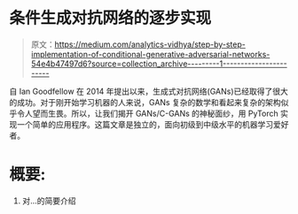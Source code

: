 # 条件生成对抗网络的逐步实现

> 原文：<https://medium.com/analytics-vidhya/step-by-step-implementation-of-conditional-generative-adversarial-networks-54e4b47497d6?source=collection_archive---------1----------------------->

自 Ian Goodfellow 在 2014 年提出以来，生成式对抗网络(GANs)已经取得了很大的成功。对于刚开始学习机器的人来说，GANs 复杂的数学和看起来复杂的架构似乎令人望而生畏。所以，让我们揭开 GANs/C-GANs 的神秘面纱，用 PyTorch 实现一个简单的应用程序。这篇文章是独立的，面向初级到中级水平的机器学习爱好者。

# **概要:**

1.  对…的简要介绍